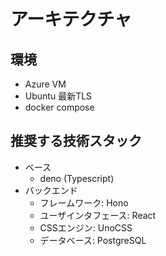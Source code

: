 # アーキテクチャ

## 環境

- Azure VM
- Ubuntu 最新TLS
- docker compose

## 推奨する技術スタック

- ベース
  - deno (Typescript)
- バックエンド
  - フレームワーク: Hono
  - ユーザインタフェース: React
  - CSSエンジン: UnoCSS
  - データベース: PostgreSQL
